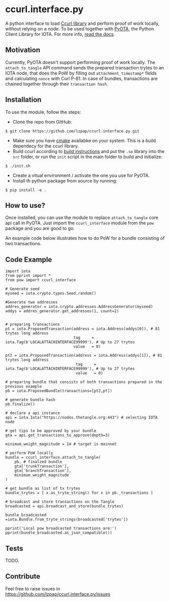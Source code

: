 # ccurl.interface.py
A python interface to load [Ccurl library](https://github.com/iotaledger/ccurl) and perform proof of work locally, without relying on a node. To be used together with [PyOTA](https://github.com/iotaledger/iota.py), the Python Client Library for IOTA. For more info, [read the docs](https://pyota.readthedocs.io/en/latest/).


## Motivation
Currently, PyOTA doesn't support performing proof of work locally. The `attach_to_tangle` API command sends the prepared transaction trytes to an IOTA node, that does the PoW by filling out `attachment_timestamp*` fields and calculating `nonce` with Curl P-81. In case of bundles, transactions are chained together through their `transaction hash`.

## Installation
To use the module, follow the steps:
- Clone the repo from GitHub:

```$ git clone https://github.com/lzpap/ccurl.interface.py.git```

- Make sure you have [cmake](https://cmake.org/) availabke on your system. This is a build dependecy for the ccurl library.
- Build ccurl according to [build instructions](https://github.com/iotaledger/ccurl/blob/master/README.md) and put the `.so` library into the `src` folder, or run the `init` script in the main folder to build and initialize:

```$ ./init.sh ```

- Create a vitual environment / activate the one you use for PyOTA.
- Install th python package from source by running:

```$ pip install -e .```

## How to use?
Once installed, you can use the module to replace `attach_to_tangle` core api call in PyOTA. Just import the `ccurl_interface` module from the `pow` package and you are good to go.

An example code below illustrates how to do PoW for a bundle consisting of two transactions.

## Code Example
```
import iota
from pprint import *
from pow import ccurl_interface

# Generate seed
myseed = iota.crypto.types.Seed.random()

#Generate two addresses
addres_generator = iota.crypto.addresses.AddressGenerator(myseed)
addys = addres_generator.get_addresses(1, count=2)


# preparing transactions
pt = iota.ProposedTransaction(address = iota.Address(addys[0]), # 81 trytes long address
                              tag     = iota.Tag(b'LOCALATTACHINTERFACE99999'), # Up to 27 trytes
                              value   = 0)

pt2 = iota.ProposedTransaction(address = iota.Address(addys[1]), # 81 trytes long address
                               tag     = iota.Tag(b'LOCALATTACHINTERFACE99999'), # Up to 27 trytes
                               value   = 0)

# preparing bundle that consists of both transactions prepared in the previous example
pb = iota.ProposedBundle(transactions=[pt2,pt])

# generate bundle hash
pb.finalize()

# declare a api instance
api = iota.Iota("https://nodes.thetangle.org:443") # selecting IOTA node

# get tips to be approved by your bundle
gta = api.get_transactions_to_approve(depth=3)

minimum_weight_magnitude = 14 # target is mainnet

# perform PoW locally
bundle = ccurl_interface.attach_to_tangle(
    pb, # finalzed bundle
    gta['trunkTransaction'],
    gta['branchTransaction'],
    minimum_weight_magnitude
)

# get bundle as list of tx trytes
bundle_trytes = [ x.as_tryte_string() for x in pb._transactions ]

# broadcast and store transactions on the Tangle
broadcasted = api.broadcast_and_store(bundle_trytes)

bundle_broadcasted =iota.Bundle.from_tryte_strings(broadcasted['trytes'])

pprint('Local pow broadcasted transactions are:')
pprint(bundle_broadcasted.as_json_compatible())

```

## Tests
TODO.



## Contribute

Feel free to raise issues in https://github.com/lzpap/ccurl.interface.py/issues
